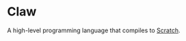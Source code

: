 # Claw
A high-level programming language that compiles to [Scratch](https://github.com/LLK/scratch-vm).